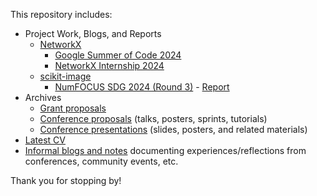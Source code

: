 This repository includes:

- Project Work, Blogs, and Reports
    - [NetworkX](https://github.com/networkx)
        - [Google Summer of Code 2024](/networkx/GSoC24)
        - [NetworkX Internship 2024](/networkx/IC%28~Outreachy%29)
    - [scikit-image](https://github.com/scikit-image)
        - [NumFOCUS SDG 2024 (Round 3)](https://github.com/Schefflera-Arboricola/blogs/tree/nf-sdg_report/scikit-image/Dispatching%28NumFOCUS_SDG_2024_R3%29) - [Report](https://github.com/Schefflera-Arboricola/blogs/pull/2)
- Archives
    - [Grant proposals](/archive/grant_proposals)
    - [Conference proposals](/archive/conference_proposals) (talks, posters, sprints, tutorials)
    - [Conference presentations](/archive) (slides, posters, and related materials)
- [Latest CV](/CV.pdf)
- [Informal blogs and notes](/conference_diaries) documenting experiences/reflections from conferences, community events, etc.


Thank you for stopping by!